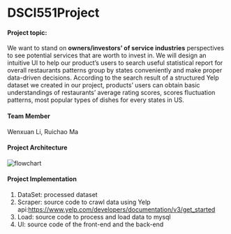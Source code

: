 # DSCI551Project

#### Project topic:

We want to stand on **owners/investors’ of service industries** perspectives to see potential services that are worth to invest in. We will design an intuitive UI to help our product’s users to search useful statistical report for overall restaurants patterns group by states conveniently and make proper data-driven decisions. According to the search result of a structured Yelp dataset we created in our project, products’ users can obtain basic understandings of restaurants’ average rating scores, scores fluctuation patterns, most popular types of dishes for every states in US.

#### Team Member

Wenxuan Li, Ruichao Ma

#### Project Architecture

![flowchart](/Users/wenxuanli/Desktop/DSCI551_project/DSCI551-project/img/flowchart.png)



#### Project Implementation

1. DataSet: processed dataset
2. Scraper: source code to crawl data using Yelp api:https://www.yelp.com/developers/documentation/v3/get_started
3. Load: source code to process and load data to mysql
4. UI:  source code of the front-end and the back-end
